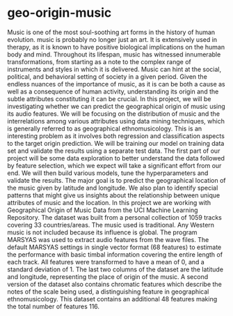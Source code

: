 # geo-origin-music
Music is one of the most soul-soothing art forms in the history of human evolution. music is probably no longer just an art. It is extensively used in therapy, as it is known to have positive biological implications on the human body and mind. Throughout its lifespan, music has witnessed innumerable transformations, from starting as a note to the complex range of instruments and styles in which it is delivered. Music can hint at the social, political, and behavioral setting of society in a given period. Given the endless nuances of the importance of music, as it is can be both a cause as well as a consequence of human activity, understanding its origin and the subtle attributes constituting it can be crucial. In this project, we will be investigating whether we can predict the geographical origin of music using its audio features. We will be focusing on the distribution of music and the interrelations among various attributes using data mining techniques, which is generally referred to as geographical ethnomusicology. This is an interesting problem as it involves both regression and classification aspects to the target origin prediction. We will be training our model on training data set and validate the results using a separate test data. The first part of our project will be some data exploration to better understand the data followed by feature selection, which we expect will take a significant effort from our end. We will then build various models, tune the hyperparameters and validate the results. The major goal is to predict the geographical location of the music given by latitude and longitude. We also plan to identify special patterns that might give us insights about the relationship between unique attributes of music and the location.
In this project we are working with Geographical Origin of Music Data from the UCI Machine Learning Repository. The dataset was built from a personal collection of 1059 tracks covering 33 countries/areas. The music used is traditional. Any Western music is not included because its influence is global. The program MARSYAS was used to extract audio features from the wave files. The default MARSYAS settings in single vector format (68 features) to estimate the performance with basic timbal information covering the entire length of each track. All features were transformed to have a mean of 0, and a standard deviation of 1. The last two columns of the dataset are the latitude and longitude, representing the place of origin of the music. A second version of the dataset also contains chromatic features which describe the notes of the scale being used, a distinguishing feature in geographical ethnomusicology. This dataset contains an additional 48 features making the total number of features 116. 
